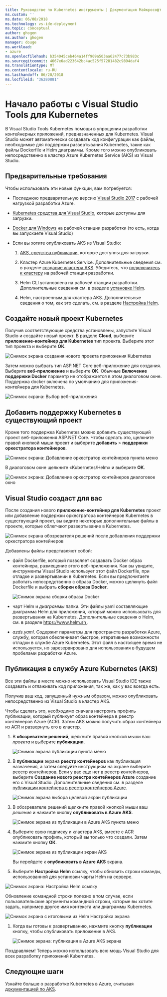 ```yaml
---
title: Руководстве по Kubernetes инструменты | Документация Майкрософт
ms.custom: ''
ms.date: 06/08/2018
ms.technology: vs-ide-deployment
ms.topic: conceptual
author: ghogen
ms.author: ghogen
manager: douge
ms.workload:
- azure
ms.openlocfilehash: b354045ceb464a14ff909a503aa62477c73b983c
ms.sourcegitcommit: 4667e6ad223642bc4ac525f57281482c9894daf4
ms.translationtype: MT
ms.contentlocale: ru-RU
ms.lasthandoff: 06/20/2018
ms.locfileid: "36280881"
---
```

# <a name="get-started-with-visual-studio-kubernetes-tools"></a>Начало работы с Visual Studio Tools для Kubernetes

В Visual Studio Tools Kubernetes помощи в упрощении разработки контейнерных приложений, предназначенных для Kubernetes. Visual Studio может автоматически создавать код конфигурации как файлы, необходимые для поддержки развертывания Kubernetes, такие как файлы Dockerfile и Helm диаграммы. Кроме того можно опубликовать непосредственно в кластер Azure Kubernetes Service (AKS) из Visual Studio.

## <a name="prerequisites"></a>Предварительные требования

Чтобы использовать эти новые функции, вам потребуется:

- Последнюю предварительную версию [Visual Studio 2017](https://visualstudio.microsoft.com/vs/preview) с рабочей нагрузкой разработки Azure.

- [Kubernetes средства для Visual Studio](https://aka.ms/get-vsk8stools), которые доступны для загрузки.

- [Docker для Windows](https://store.docker.com/editions/community/docker-ce-desktop-windows) на рабочей станции разработки (то есть, когда вы запускаете Visual Studio)

- Если вы хотите опубликовать AKS из Visual Studio:

    1.  [AKS, средства публикации](https://aka.ms/get-vsk8spublish), которые доступны для загрузки.

    1.  Кластер Azure Kubernetes Service. Дополнительные сведения см. в разделе [создание кластера AKS](/azure/aks/kubernetes-walkthrough-portal#create-aks-cluster). Убедитесь, что [подключитесь к кластеру](/azure/aks/kubernetes-walkthrough#connect-to-the-cluster) на рабочей станции разработки.

    1.  Helm CLI установлена на рабочей станции разработки. Дополнительные сведения см. в разделе [установке Helm](https://github.com/kubernetes/helm/blob/master/docs/install.md).

    1.  Helm, настроенным для кластера AKS. Дополнительные сведения о том, как это сделать, см. в разделе [Настройка Helm](/azure/aks/kubernetes-helm#configure-helm).

## <a name="create-a-new-kubernetes-project"></a>Создайте новый проект Kubernetes

Получив соответствующие средства установлены, запустите Visual Studio и создайте новый проект. В разделе **Cloud**, выберите **приложение-контейнер для Kubernetes** тип проекта. Выберите этот тип проекта и выберите **ОК**.

![Снимок экрана создания нового проекта приложения Kubernetes](media/k8s-tools-new-k8s-app.png)

Затем можно выбрать тип ASP.NET Core веб-приложение для создания. Выберите **веб-приложение** и выберите **ОК**. Обычные **Включение поддержки Docker** параметр не отображается в этом диалоговом окне.  Поддержка docker включена по умолчанию для приложения-контейнера для Kubernetes.

![Снимок экрана: Выбор веб-приложения](media/k8s-tools-web-app-selection-screen.png)

## <a name="add-kubernetes-support-to-an-existing-project"></a>Добавить поддержку Kubernetes в существующий проект

Кроме того поддержка Kubernetes можно добавить существующий проект веб-приложения ASP.NET Core. Чтобы сделать это, щелкните правой кнопкой мыши проект и выберите **добавить** > **поддержки оркестратора контейнеров**.

![Снимок экрана: Добавление оркестратор контейнеров пункта меню](media/k8s-tools-add-container-orchestrator.png)

В диалоговом окне щелкните «Kubernetes/Helm» и выберите **ОК**.

![Снимок экрана: Добавление оркестратор контейнеров диалоговое окно](media/k8s-tools-add-container-orchestrator-dialog-box.PNG)

## <a name="what-visual-studio-creates-for-you"></a>Visual Studio создаст для вас

После создания нового **приложение-контейнер для Kubernetes** проект или добавление поддержки оркестратора контейнеров Kubernetes в существующий проект, вы видите некоторые дополнительные файлы в проекте, которые облегчают развертывание в Kubernetes.

![Снимок экрана обозревателя решений после добавления поддержки оркестратора контейнеров](media/k8s-tools-solution-explorer.png)

Добавлены файлы представляют собой:

- файл Dockerfile, который позволяет создавать Docker образ контейнера, размещение этого веб-приложения. Как вы увидите, инструменты Visual Studio использует этот файл Dockerfile, при отладке и развертывании в Kubernetes. Если вы предпочитаете работать непосредственно с образа Docker, можно щелкнуть файл Dockerfile и выбрать **сборки образа Docker**.

   ![Снимок экрана сборки образа Docker](media/k8s-tools-build-docker-image.png)

- чарт Helm и *диаграммы* папки. Эти файлы yaml составляющие диаграмма Helm для приложения, который можно использовать для развертывания на Kubernetes. Дополнительные сведения о Helm, см. в разделе [ https://www.helm.sh ](https://www.helm.sh).

- *azds.yaml*. Содержит параметры для пространств разработки Azure, службу, которая обеспечивает быстрое, итеративные возможности отладки в службе Azure Kubernetes. Этот файл в настоящее время не используется, но зарезервировано для использования в будущем пробелами разработки Azure.

## <a name="publish-to-azure-kubernetes-service-aks"></a>Публикация в службу Azure Kubernetes (AKS)

Все эти файлы в месте можно использовать Visual Studio IDE также создавать и отлаживать код приложения, так же, как у вас всегда есть.

Получив ваш код, запущенный нужным образом, можно опубликовать непосредственно из Visual Studio в кластер AKS.

Чтобы сделать это, необходимо сначала настроить профиль публикации, который публикует образ контейнера в реестр контейнеров Azure (ACR). Затем AKS можно получить образ контейнера из ACR и развернуть его в кластер.

1. В **обозревателе решений**, щелкните правой кнопкой мыши ваш *проекта* и выберите **публикации**.

   ![Снимок экрана публикации пункта меню](media/k8s-tools-publish-project.png)

1. В **публикации** экрана **реестр контейнеров** как публикация назначения, а затем следуйте инструкциям на экране выберите реестр контейнеров. Если у вас еще нет в реестр контейнеров, выберите **Создание нового реестра контейнеров Azure** создание его с Visual Studio. Дополнительные сведения см. в разделе [публикации контейнера в реестр контейнеров Azure](#publish-your-container-to-azure-container-registry).

   ![Снимок экрана выбора целевой экран публикации](media/k8s-tools-publish-to-acr.png)

1. В обозревателе решений щелкните правой кнопкой мыши ваш *решение* и нажмите кнопку **опубликовать в Azure AKS**.

   ![Снимок экрана из публикации в Azure AKS пункта меню](media/k8s-tools-publish-solution.png)

1. Выберите свою подписку и кластера AKS, вместе с ACR опубликовать профиль, который вы только что создали. Затем нажмите кнопку **ОК**.

   ![Снимок экрана из публикации экран AKS](media/k8s-tools-publish-to-aks.png)

   Вы перейдете к **опубликовать в Azure AKS** экрана.

1.  Выберите **Настройка Helm** ссылку, чтобы обновить строки команды, использованной для установки чарты Helm на сервере.

   ![Снимок экрана: Настройка Helm ссылку](media/k8s-tools-configure-helm.png)

   Обновление командной строки полезно в том случае, если пользовательские аргументы командной строки, которые вы хотите задать, например другое имя контекста или диаграммы Kubernetes.

   ![Снимок экрана с итоговыми из Helm Настройка экрана](media/k8s-tools-helm-configure-screen.png)

1. Когда вы готовы к развертыванию, нажмите кнопку **публикации** кнопку, чтобы опубликовать приложение в AKS.

   ![Снимок экрана: публикация в Azure AKS экрана](media/k8s-tools-publish-screen.png)

Поздравляем! Теперь можно использовать всю мощь Visual Studio для всех разработку приложений Kubernetes.

## <a name="next-steps"></a>Следующие шаги

Узнайте больше о разработке Kubernetes в Azure, считывая [документацией по AKS](/azure/aks).